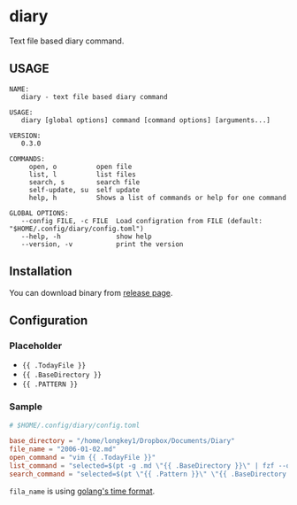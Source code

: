 # diary

Text file based diary command.

## USAGE
```
NAME:
   diary - text file based diary command

USAGE:
   diary [global options] command [command options] [arguments...]

VERSION:
   0.3.0

COMMANDS:
     open, o          open file
     list, l          list files
     search, s        search file
     self-update, su  self update
     help, h          Shows a list of commands or help for one command

GLOBAL OPTIONS:
   --config FILE, -c FILE  Load configration from FILE (default: "$HOME/.config/diary/config.toml")
   --help, -h              show help
   --version, -v           print the version
```

## Installation

You can download binary from [release page](https://github.com/longkey1/diary/releases).

## Configuration

### Placeholder

- `{{ .TodayFile }}`
- `{{ .BaseDirectory }}`
- `{{ .PATTERN }}`

### Sample

```toml
# $HOME/.config/diary/config.toml

base_directory = "/home/longkey1/Dropbox/Documents/Diary"
file_name = "2006-01-02.md"
open_command = "vim {{ .TodayFile }}"
list_command = "selected=$(pt -g .md \"{{ .BaseDirectory }}\" | fzf --query \"$LBUFFER\"); [[ -n ${selected} ]] && env LESS=\"-R -X\" less ${selected} || true"
search_command = "selected=$(pt \"{{ .Pattern }}\" \"{{ .BaseDirectory }}\" | fzf --query \"$LBUFFER\" | awk -F : '{print \"-c \" $2 \" \" $1}'); [[ -n ${selected} ]] && vim $selected || true"

```

`fila_name` is using [golang's time format](https://golang.org/src/time/format.go).
